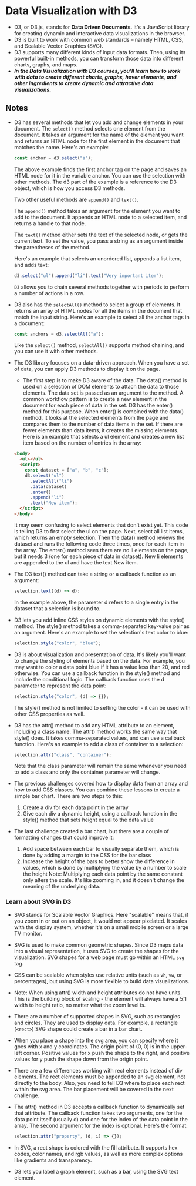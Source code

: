 # Data Visualization with D3

- D3, or D3.js, stands for **Data Driven Documents**. It's a JavaScript library for creating dynamic and interactive data visualizations in the browser.
- D3 is built to work with common web standards – namely HTML, CSS, and Scalable Vector Graphics (SVG).
- D3 supports many different kinds of input data formats. Then, using its powerful built-in methods, you can transform those data into different charts, graphs, and maps.
- **_In the Data Visualization with D3 courses, you'll learn how to work with data to create different charts, graphs, hover elements, and other ingredients to create dynamic and attractive data visualizations._**

## Notes

- D3 has several methods that let you add and change elements in your document.
  The `select()` method selects one element from the document. It takes an argument for the name of the element you want and returns an HTML node for the first element in the document that matches the name. Here's an example:

  ```javascript
  const anchor = d3.select("a");
  ```

  The above example finds the first anchor tag on the page and saves an HTML node for it in the variable anchor. You can use the selection with other methods. The d3 part of the example is a reference to the D3 object, which is how you access D3 methods.

  Two other useful methods are `append()` and `text()`.

  The `append()` method takes an argument for the element you want to add to the document. It appends an HTML node to a selected item, and returns a handle to that node.

  The `text()` method either sets the text of the selected node, or gets the current text. To set the value, you pass a string as an argument inside the parentheses of the method.

  Here's an example that selects an unordered list, appends a list item, and adds text:

  ```javascript
  d3.select("ul").append("li").text("Very important item");
  ```

  `D3` allows you to chain several methods together with periods to perform a number of actions in a row.

- D3 also has the `selectAll()` method to select a group of elements. It returns an array of HTML nodes for all the items in the document that match the input string. Here's an example to select all the anchor tags in a document:

  ```javascript
  const anchors = d3.selectAll("a");
  ```

  Like the `select()` method, `selectAll()` supports method chaining, and you can use it with other methods.

- The D3 library focuses on a data-driven approach. When you have a set of data, you can apply D3 methods to display it on the page.

  - The first step is to make D3 aware of the data. The data() method is used on a selection of DOM elements to attach the data to those elements. The data set is passed as an argument to the method.
    A common workflow pattern is to create a new element in the document for each piece of data in the set. D3 has the enter() method for this purpose.
    When enter() is combined with the data() method, it looks at the selected elements from the page and compares them to the number of data items in the set. If there are fewer elements than data items, it creates the missing elements.
    Here is an example that selects a ul element and creates a new list item based on the number of entries in the array:

  ```html
  <body>
    <ul></ul>
    <script>
      const dataset = ["a", "b", "c"];
      d3.select("ul")
        .selectAll("li")
        .data(dataset)
        .enter()
        .append("li")
        .text("New item");
    </script>
  </body>
  ```

  It may seem confusing to select elements that don't exist yet. This code is telling D3 to first select the ul on the page. Next, select all list items, which returns an empty selection. Then the data() method reviews the dataset and runs the following code three times, once for each item in the array. The enter() method sees there are no li elements on the page, but it needs 3 (one for each piece of data in dataset). New li elements are appended to the ul and have the text New item.

- The D3 text() method can take a string or a callback function as an argument:

  ```javascript
  selection.text((d) => d);
  ```

  In the example above, the parameter d refers to a single entry in the dataset that a selection is bound to.

- D3 lets you add inline CSS styles on dynamic elements with the style() method.
  The style() method takes a comma-separated key-value pair as an argument. Here's an example to set the selection's text color to blue:

  ```javascript
  selection.style("color", "blue");
  ```

- D3 is about visualization and presentation of data. It's likely you'll want to change the styling of elements based on the data. For example, you may want to color a data point blue if it has a value less than 20, and red otherwise. You can use a callback function in the style() method and include the conditional logic. The callback function uses the d parameter to represent the data point:

  ```javascript
  selection.style("color", (d) => {});
  ```

  The style() method is not limited to setting the color - it can be used with other CSS properties as well.

- D3 has the attr() method to add any HTML attribute to an element, including a class name. The attr() method works the same way that style() does. It takes comma-separated values, and can use a callback function. Here's an example to add a class of container to a selection:

  ```javascript
  selection.attr("class", "container");
  ```

  Note that the class parameter will remain the same whenever you need to add a class and only the container parameter will change.

- The previous challenges covered how to display data from an array and how to add CSS classes. You can combine these lessons to create a simple bar chart. There are two steps to this:
  1. Create a div for each data point in the array
  2. Give each div a dynamic height, using a callback function in the style() method that sets height equal to the data value
- The last challenge created a bar chart, but there are a couple of formatting changes that could improve it:
  1. Add space between each bar to visually separate them, which is done by adding a margin to the CSS for the bar class
  2. Increase the height of the bars to better show the difference in values, which is done by multiplying the value by a number to scale the height
     Note: Multiplying each data point by the same constant only alters the scale. It's like zooming in, and it doesn't change the meaning of the underlying data.

### Learn about SVG in D3

- SVG stands for Scalable Vector Graphics. Here "scalable" means that, if you zoom in or out on an object, it would not appear pixelated. It scales with the display system, whether it's on a small mobile screen or a large TV monitor.
- SVG is used to make common geometric shapes. Since D3 maps data into a visual representation, it uses SVG to create the shapes for the visualization. SVG shapes for a web page must go within an HTML `svg` tag.
- CSS can be scalable when styles use relative units (such as `vh`, `vw`, or percentages), but using SVG is more flexible to build data visualizations.
- Note: When using attr() width and height attributes do not have units. This is the building block of scaling - the element will always have a 5:1 width to height ratio, no matter what the zoom level is.
- There are a number of supported shapes in SVG, such as rectangles and circles. They are used to display data. For example, a rectangle (`<rect>`) SVG shape could create a bar in a bar chart.
- When you place a shape into the svg area, you can specify where it goes with x and y coordinates. The origin point of (0, 0) is in the upper-left corner. Positive values for x push the shape to the right, and positive values for y push the shape down from the origin point.
- There are a few differences working with rect elements instead of div elements. The rect elements must be appended to an svg element, not directly to the body. Also, you need to tell D3 where to place each rect within the svg area. The bar placement will be covered in the next challenge.
- The attr() method in D3 accepts a callback function to dynamically set that attribute. The callback function takes two arguments, one for the data point itself (usually d) and one for the index of the data point in the array. The second argument for the index is optional. Here's the format:

  ```javascript
  selection.attr("property", (d, i) => {});
  ```

- In SVG, a rect shape is colored with the fill attribute. It supports hex codes, color names, and rgb values, as well as more complex options like gradients and transparency.
- D3 lets you label a graph element, such as a bar, using the SVG text element.
